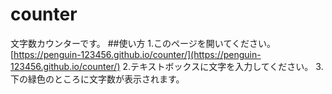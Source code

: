 # counter
文字数カウンターです。
##使い方
1.このページを開いてください。[https://penguin-123456.github.io/counter/](https://penguin-123456.github.io/counter/)
2.テキストボックスに文字を入力してください。
3.下の緑色のところに文字数が表示されます。
